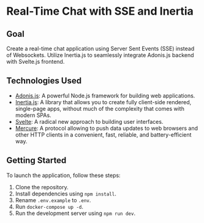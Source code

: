 # Real-Time Chat with SSE and Inertia

## Goal

Create a real-time chat application using Server Sent Events (SSE) instead of Websockets. Utilize Inertia.js to seamlessly integrate Adonis.js backend with Svelte.js frontend.

## Technologies Used

- [Adonis.js](https://adonisjs.com/): A powerful Node.js framework for building web applications.
- [Inertia.js](https://inertiajs.com/): A library that allows you to create fully client-side rendered, single-page apps, without much of the complexity that comes with modern SPAs.
- [Svelte](https://svelte.dev/): A radical new approach to building user interfaces.
- [Mercure](https://mercure.rocks/): A protocol allowing to push data updates to web browsers and other HTTP clients in a convenient, fast, reliable, and battery-efficient way.

## Getting Started

To launch the application, follow these steps:

1. Clone the repository.
2. Install dependencies using `npm install`.
3. Rename `.env.example` to `.env`.
4. Run `docker-compose up -d`. 
5. Run the development server using `npm run dev`.
